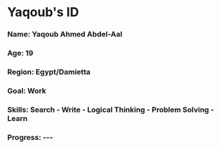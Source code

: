 <div>
  <h1>Yaqoub's ID </h1>
  <h3>Name: Yaqoub Ahmed Abdel-Aal</h3>
  <h3>Age: 19</h3>
  <h3>Region: Egypt/Damietta</h3>
  <h3>Goal: Work</h3>
  <h3>Skills: Search - Write - Logical Thinking - Problem Solving - Learn </h3>
  <h3>Progress: ---</h3>
</div>
